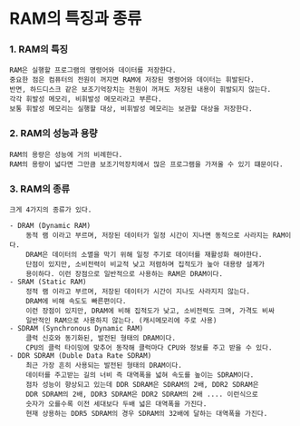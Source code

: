 # RAM의 특징과 종류
### 1. RAM의 특징
    RAM은 실행할 프로그램의 명령어와 데이터를 저장한다.
    중요한 점은 컴퓨터의 전원이 꺼지면 RAM에 저장된 명령어와 데이터는 휘발된다.
    반면, 하드디스크 같은 보조기억장치는 전원이 꺼져도 저장된 내용이 휘발되지 않는다.
    각각 휘발성 메모리, 비휘발성 메모리라고 부른다.
    보통 휘발성 메모리는 실행할 대상, 비휘발성 메모리는 보관할 대상을 저장한다.
### 2. RAM의 성능과 용량
    RAM의 용량은 성능에 거의 비례한다.
    RAM의 용량이 넓다면 그만큼 보조기억장치에서 많은 프로그램을 가져올 수 있기 떄문이다.
### 3. RAM의 종류
    크게 4가지의 종류가 있다.
    
    - DRAM (Dynamic RAM)
        동적 램 이라고 부르며, 저장된 데이터가 일정 시간이 지나면 동적으로 사라지는 RAM이다.
        DRAM은 데이터의 소멸을 막기 위해 일정 주기로 데이터를 재활성화 해야한다.
        단점이 있지만, 소비전력이 비교적 낮고 저렴하며 집적도가 높아 대용량 설계가
        용이하다. 이런 장점으로 일반적으로 사용하는 RAM은 DRAM이다.
    - SRAM (Static RAM)
        정적 램 이라고 부르며, 저장된 데이터가 시간이 지나도 사라지지 않는다.
        DRAM에 비해 속도도 빠른편이다.
        이런 장점이 있지만, DRAM에 비해 집적도가 낮고, 소비전력도 크며, 가격도 비싸
        일반적인 RAM으로 사용하지 않는다. (캐시메모리에 주로 사용)
    - SDRAM (Synchronous Dynamic RAM)
        클럭 신호와 동기화된, 발전된 형태의 DRAM이다.
        CPU의 클럭 타이밍에 맞추어 동작해 클럭마다 CPU와 정보를 주고 받을 수 있다.
    - DDR SDRAM (Duble Data Rate SDRAM)
        최근 가장 흔히 사용되는 발전된 형태의 DRAM이다.
        데이터를 주고받는 길의 너비 즉 대역폭을 넓혀 속도를 높이는 SDRAM이다.
        점차 성능이 향상되고 있는데 DDR SDRAM은 SDRAM의 2배, DDR2 SDRAM은
        DDR SDRAM의 2배, DDR3 SDRAM은 DDR2 SDRAM의 2배 .... 이런식으로
        숫자가 오를수록 이전 세대보다 두배 넓은 대역폭을 가진다.
        현재 상용하는 DDR5 SDRAM의 경우 SDRAM의 32배에 달하는 대역폭을 가진다. 
        